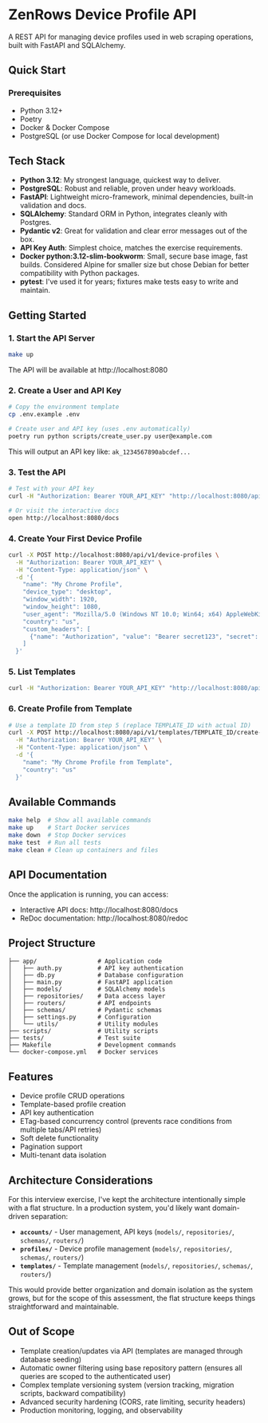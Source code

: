 # ZenRows Device Profile API

A REST API for managing device profiles used in web scraping operations, built with FastAPI and SQLAlchemy.

## Quick Start

### Prerequisites

- Python 3.12+
- Poetry
- Docker & Docker Compose
- PostgreSQL (or use Docker Compose for local development)

## Tech Stack

- **Python 3.12**: My strongest language, quickest way to deliver.
- **PostgreSQL**: Robust and reliable, proven under heavy workloads.
- **FastAPI**: Lightweight micro-framework, minimal dependencies, built-in validation and docs.
- **SQLAlchemy**: Standard ORM in Python, integrates cleanly with Postgres.
- **Pydantic v2**: Great for validation and clear error messages out of the box.
- **API Key Auth**: Simplest choice, matches the exercise requirements.
- **Docker python:3.12-slim-bookworm**: Small, secure base image, fast builds. Considered Alpine for smaller size but chose Debian for better compatibility with Python packages.
- **pytest**: I've used it for years; fixtures make tests easy to write and maintain.

## Getting Started

### 1. Start the API Server
```bash
make up
```
The API will be available at http://localhost:8080

### 2. Create a User and API Key
```bash
# Copy the environment template
cp .env.example .env

# Create user and API key (uses .env automatically)
poetry run python scripts/create_user.py user@example.com
```
This will output an API key like: `ak_1234567890abcdef...`

### 3. Test the API
```bash
# Test with your API key
curl -H "Authorization: Bearer YOUR_API_KEY" "http://localhost:8080/api/v1/device-profiles?page=1&size=10"

# Or visit the interactive docs
open http://localhost:8080/docs
```

### 4. Create Your First Device Profile
```bash
curl -X POST http://localhost:8080/api/v1/device-profiles \
  -H "Authorization: Bearer YOUR_API_KEY" \
  -H "Content-Type: application/json" \
  -d '{
    "name": "My Chrome Profile",
    "device_type": "desktop",
    "window_width": 1920,
    "window_height": 1080,
    "user_agent": "Mozilla/5.0 (Windows NT 10.0; Win64; x64) AppleWebKit/537.36",
    "country": "us",
    "custom_headers": [
      {"name": "Authorization", "value": "Bearer secret123", "secret": true}
    ]
  }'
```

### 5. List Templates
```bash
curl -H "Authorization: Bearer YOUR_API_KEY" "http://localhost:8080/api/v1/templates"
```

### 6. Create Profile from Template
```bash
# Use a template ID from step 5 (replace TEMPLATE_ID with actual ID)
curl -X POST http://localhost:8080/api/v1/templates/TEMPLATE_ID/create-profile \
  -H "Authorization: Bearer YOUR_API_KEY" \
  -H "Content-Type: application/json" \
  -d '{
    "name": "My Chrome Profile from Template",
    "country": "us"
  }'
```

## Available Commands

```bash
make help  # Show all available commands
make up    # Start Docker services
make down  # Stop Docker services  
make test  # Run all tests
make clean # Clean up containers and files
```

## API Documentation

Once the application is running, you can access:
- Interactive API docs: http://localhost:8080/docs
- ReDoc documentation: http://localhost:8080/redoc

## Project Structure

```
├── app/                 # Application code
│   ├── auth.py          # API key authentication
│   ├── db.py            # Database configuration
│   ├── main.py          # FastAPI application
│   ├── models/          # SQLAlchemy models
│   ├── repositories/    # Data access layer
│   ├── routers/         # API endpoints
│   ├── schemas/         # Pydantic schemas
│   ├── settings.py      # Configuration
│   └── utils/           # Utility modules
├── scripts/             # Utility scripts
├── tests/               # Test suite
├── Makefile             # Development commands
└── docker-compose.yml   # Docker services
```


## Features

- Device profile CRUD operations
- Template-based profile creation
- API key authentication
- ETag-based concurrency control (prevents race conditions from multiple tabs/API retries)
- Soft delete functionality
- Pagination support
- Multi-tenant data isolation

## Architecture Considerations

For this interview exercise, I've kept the architecture intentionally simple with a flat structure. In a production system, you'd likely want domain-driven separation:

- **`accounts/`** - User management, API keys (`models/`, `repositories/`, `schemas/`, `routers/`)
- **`profiles/`** - Device profile management (`models/`, `repositories/`, `schemas/`, `routers/`)
- **`templates/`** - Template management (`models/`, `repositories/`, `schemas/`, `routers/`)

This would provide better organization and domain isolation as the system grows, but for the scope of this assessment, the flat structure keeps things straightforward and maintainable.

## Out of Scope

- Template creation/updates via API (templates are managed through database seeding)
- Automatic owner filtering using base repository pattern (ensures all queries are scoped to the authenticated user)
- Complex template versioning system (version tracking, migration scripts, backward compatibility)
- Advanced security hardening (CORS, rate limiting, security headers)
- Production monitoring, logging, and observability
